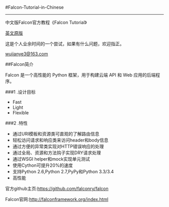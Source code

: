 #Falcon-Tutorial-in-Chinese

---

中文版Falcon官方教程《Falcon Tutorial》

[英文原版][1]

这是个人业余时间的一个尝试，如果有什么问题，欢迎指正。

<wujianye3@163.com>

##Falcon简介

Falcon 是一个高性能的 Python 框架，用于构建云端 API 和 Web 应用的后端程序。

###1 .设计目标

- Fast
- Light
- Flexible

###2 .特性

- 通过URI模板和资源类可直观的了解路由信息
- 轻松访问请求和响应类来访问header和body信息
- 通过方便的异常类实现对HTTP错误响应的处理
- 通过全局、资源和方法钩子实现DRY请求处理
- 通过WSGI helper和mock实现单元测试
- 使用Cython可提升20%的速度
- 支持Python 2.6,Python 2.7,PyPy和Python 3.3/3.4
- 高性能

官方github主页:<https://github.com/falconry/falcon>

Falcon官网:<http://falconframework.org/index.html>

[1]:http://falcon.readthedocs.org/en/stable/user/tutorial.html
